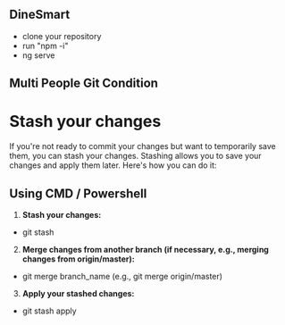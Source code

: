## DineSmart
- clone your repository
- run "npm -i"
- ng serve

## Multi People Git Condition
# Stash your changes
If you're not ready to commit your changes but want to temporarily save them, you can stash your changes. Stashing allows you to save your changes and apply them later. Here's how you can do it:

## Using CMD / Powershell
1. **Stash your changes:**
- git stash

2. **Merge changes from another branch (if necessary, e.g., merging changes from origin/master):**
- git merge branch_name (e.g., git merge origin/master)

3. **Apply your stashed changes:**
- git stash apply